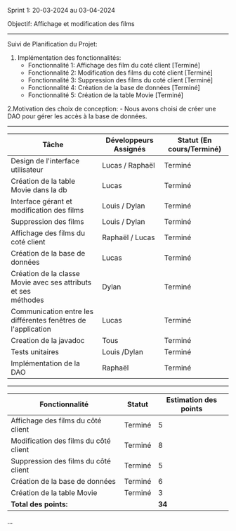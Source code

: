 Sprint 1: 20-03-2024 au 03-04-2024

Objectif: Affichage et modification des films
________________________________________________________

Suivi de Planification du Projet:

1. Implémentation des fonctionnalités:
    - Fonctionnalité 1: Affichage des film du coté client [Terminé]
    - Fonctionnalité 2: Modification des films du coté client [Terminé]
    - Fonctionnalité 3: Suppression des films du coté client [Terminé]
    - Fonctionnalité 4: Création de la base de données [Terminé]
    - Fonctionnalité 5: Création de la table Movie [Terminé]

2.Motivation des choix de conception:
    - Nous avons choisi de créer une DAO pour gérer les accès à la base de données.
________________________________________________________

| Tâche                                                               | Développeurs Assignés | Statut (En cours/Terminé) |
|---------------------------------------------------------------------|-----------------------|---------------------------|
| Design de l'interface utilisateur                                   | Lucas / Raphaël       | Terminé                   |
| Création de la table Movie dans la db                               | Lucas                 | Terminé                   |
| Interface gérant et modification des films                          | Louis / Dylan         | Terminé                   |
| Suppression des films                                               | Louis / Dylan         | Terminé                   |
| Affichage des films du coté client                                  | Raphaël / Lucas       | Terminé                   |
| Création de la base de données                                      | Lucas                 | Terminé                   |
| Création de la classe Movie avec ses attributs et ses <br/>méthodes | Dylan                 | Terminé                   |
| Communication entre les différentes fenêtres de l'application       | Lucas                 | Terminé                   |
| Creation de la javadoc                                              | Tous                  | Terminé                   |
| Tests unitaires                                                     | Louis /Dylan          | Terminé                   |
 | Implémentation de la DAO                                            | Raphaël               | Terminé                   |

----------------------------------------------------------------------------------------------------------------------------
| Fonctionnalité                            | Statut   | Estimation des points |
|-------------------------------------------|----------|-----------------------|
| Affichage des films du côté client        | Terminé  | 5                     |
| Modification des films du côté client     | Terminé  | 8                     |
| Suppression des films du côté client      | Terminé  | 5                     |
| Création de la base de données            | Terminé  | 6                     |
| Création de la table Movie                | Terminé  | 3                     |
| **Total des points:**                     |          | **34**                |


...
